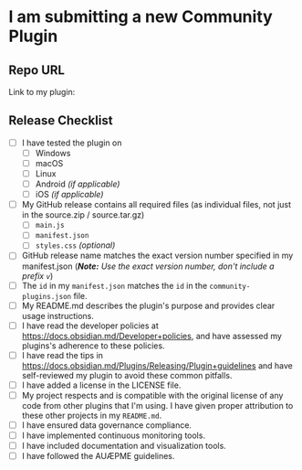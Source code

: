 # I am submitting a new Community Plugin

## Repo URL

<!--- Paste a link to your repo here for easy access -->
Link to my plugin:

## Release Checklist
- [ ] I have tested the plugin on
  - [ ]  Windows
  - [ ]  macOS
  - [ ]  Linux
  - [ ]  Android _(if applicable)_
  - [ ]  iOS _(if applicable)_
- [ ] My GitHub release contains all required files (as individual files, not just in the source.zip / source.tar.gz)
  - [ ] `main.js`
  - [ ] `manifest.json`
  - [ ] `styles.css` _(optional)_
- [ ] GitHub release name matches the exact version number specified in my manifest.json (_**Note:** Use the exact version number, don't include a prefix `v`_)
- [ ] The `id` in my `manifest.json` matches the `id` in the `community-plugins.json` file.
- [ ] My README.md describes the plugin's purpose and provides clear usage instructions.
- [ ] I have read the developer policies at https://docs.obsidian.md/Developer+policies, and have assessed my plugins's adherence to these policies.
- [ ] I have read the tips in https://docs.obsidian.md/Plugins/Releasing/Plugin+guidelines and have self-reviewed my plugin to avoid these common pitfalls.
- [ ] I have added a license in the LICENSE file.
- [ ] My project respects and is compatible with the original license of any code from other plugins that I'm using.
      I have given proper attribution to these other projects in my `README.md`.
- [ ] I have ensured data governance compliance.
- [ ] I have implemented continuous monitoring tools.
- [ ] I have included documentation and visualization tools.
- [ ] I have followed the AUÆPME guidelines.
